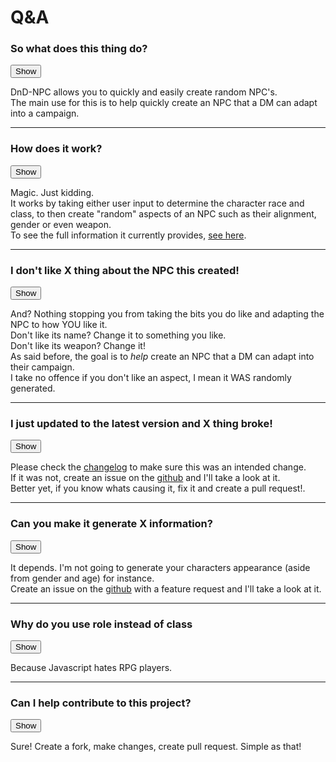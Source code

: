 <title>FAQ</title>
<script defer src="./modules/functions.js"></script>
<link rel="stylesheet" type="text/css" href="buttons.css">


# Q&A
<h3>So what does this thing do?</h3>
<button class="btn default" id="1" onClick="showHide('1', '11')" type="button">Show</button>
<p id="11">DnD-NPC allows you to quickly and easily create random NPC's.<br>
The main use for this is to help quickly create an NPC that a DM can adapt into a campaign.</p>
<hr>
<h3>How does it work?</h3>
<button class="btn default" id="2" onClick="showHide('2', '22')" type="button">Show</button>
<p id ="22">Magic. Just kidding.<br/>
It works by taking either user input to determine the character race and class, to then create "random" aspects of an NPC such as their alignment, gender or even weapon.<br>
To see the full information it currently provides, <a href="./usage.html#output">see here</a>.</p>
<hr>
<h3>I don't like X thing about the NPC this created!</h3>
<button class="btn default" id="3" onClick="showHide('3', '33')" type="button">Show</button>
<p id="33">And? Nothing stopping you from taking the bits you do like and adapting the NPC to how YOU like it.<br>
Don't like its name? Change it to something you like.<br>
Don't like its weapon? Change it!<br>
As said before, the goal is to <i>help</i> create an NPC that a DM can adapt into their campaign.<br>
I take no offence if you don't like an aspect, I mean it WAS randomly generated.</p>
<hr>
<h3>I just updated to the latest version and X thing broke!</h3>
<button class="btn default" id="4" onClick="showHide('4', '44')" type="button">Show</button>
<p id="44">Please check the <a href="./changelog.html">changelog</a> to make sure this was an intended change.<br>
If it was not, create an issue on the <a href="https://github.com/Multarix/DnD-NPC/issues">github</a> and I'll take a look at it.<br>
Better yet, if you know whats causing it, fix it and create a pull request!.</p>
<hr>
<h3>Can you make it generate X information?</h3>
<button class="btn default" id="5" onClick="showHide('5', '55')" type="button">Show</button>
<p id="55">It depends. I'm not going to generate your characters appearance (aside from gender and age) for instance.<br>
Create an issue on the <a href="https://github.com/Multarix/DnD-NPC/issues">github</a> with a feature request and I'll take a look at it.</p>
<hr>
<h3>Why do you use role instead of class</h3>
<button class="btn default" id="6" onClick="showHide('6', '66')" type="button">Show</button>
<p id="66">Because Javascript hates RPG players.</p>
<hr>
<h3>Can I help contribute to this project?</h3>
<button class="btn default" id="7" onClick="showHide('7', '77')" type="button">Show</button>
<p id="77">Sure! Create a fork, make changes, create pull request. Simple as that!</p>
